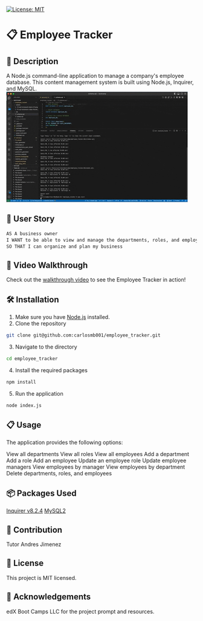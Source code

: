 [![License: MIT](https://img.shields.io/badge/License-MIT-yellow.svg)](https://opensource.org/licenses/MIT)
# 📋 Employee Tracker

## 📌 Description

A Node.js command-line application to manage a company's employee database. This content management system is built using Node.js, Inquirer, and MySQL.
![Employee Tracker](assets/Employee_tracker.gif)

## 📖 User Story
```bash
AS A business owner
I WANT to be able to view and manage the departments, roles, and employees in my company
SO THAT I can organize and plan my business
```
## 🎥 Video Walkthrough
Check out the [walkthrough video](https://www.youtube.com/watch?v=gaeuipgGp00) to see the Employee Tracker in action!

## 🛠 Installation
1. Make sure you have [Node.js](https://nodejs.org/) installed.
2. Clone the repository
```bash
git clone git@github.com:carlosmb001/employee_tracker.git
```
3. Navigate to the directory
```bash
cd employee_tracker
```
4. Install the required packages
```bash
npm install
```
5. Run the application
```bash
node index.js
```
## 📋 Usage
The application provides the following options:

View all departments
View all roles
View all employees
Add a department
Add a role
Add an employee
Update an employee role
Update employee managers
View employees by manager
View employees by department
Delete departments, roles, and employees

## 📦 Packages Used
[Inquirer v8.2.4](https://www.npmjs.com/package/inquirer/v/8.2.4)
[MySQL2](https://www.npmjs.com/package/mysql2)

## 🤝 Contribution
Tutor Andres Jimenez
## 📄 License
This project is MIT licensed.
## 👏 Acknowledgements
edX Boot Camps LLC for the project prompt and resources.